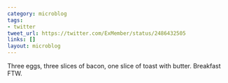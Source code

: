 ```yaml
---
category: microblog
tags:
- twitter
tweet_url: https://twitter.com/ExMember/status/2486432505
links: []
layout: microblog
---
```

Three eggs, three slices of bacon, one slice of toast with butter. Breakfast FTW.
